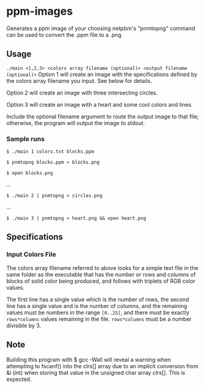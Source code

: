 # ppm-images
Generates a ppm image of your choosing
netpbm's "pnmtopng" command can be used to convert the .ppm file to a .png
## Usage
`./main <1,2,3> <colors array filename (optional)> <output filename (optional)>`
Option 1 will create an image with the specifications defined by the colors array filename you input. See below for details.

Option 2 will create an image with three intersecting circles.

Option 3 will create an image with a heart and some cool colors and lines.

Include the optional filename argument to route the output image to that file; otherwise, the program will output the image to stdout.

### Sample runs 
`$ ./main 1 colors.txt blocks.ppm`

`$ pnmtopng blocks.ppm > blocks.png`

`$ open blocks.png`

...


`$ ./main 2 | pnmtopng > circles.png`

...


`$ ./main 3 | pnmtopng > heart.png && open heart.png`

## Specifications
### Input Colors File
The colors array filename referred to above looks for a simple text file in the same folder as the executable that has the number or rows and columns of blocks of solid color being produced, and follows with triplets of RGB color values. 


The first line has a single value which is the number of rows, the second line has a single value and is the number of columns, and the remaining values must be numbers in the range `[0..25]`, and there must be exactly `rows*columns` values remaining in the file. `rows*columns` must be a number divisible by 3. 
## Note
Building this program with $ gcc -Wall will reveal a warning when attempting to fscanf() into the clrs[] array due to an implicit conversion from &i (int) when storing that value in the unsigned char array clrs[]. This is expected.
